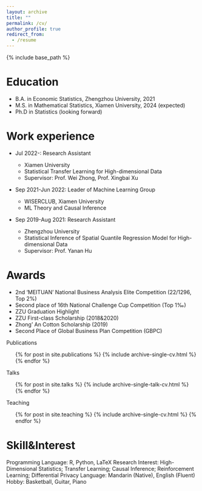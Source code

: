 ```yaml
---
layout: archive
title: ""
permalink: /cv/
author_profile: true
redirect_from:
  - /resume
---
```


{% include base_path %}

Education
======
* B.A. in Economic Statistics, Zhengzhou University, 2021
* M.S. in Mathematical Statistics, Xiamen University, 2024 (expected)
* Ph.D in Statistics (looking forward)

Work experience
======
* Jul 2022-: Research Assistant
  * Xiamen University
  * Statistical Transfer Learning for High-dimensional Data
  * Supervisor: Prof. Wei Zhong, Prof. Xingbai Xu
 
* Sep 2021-Jun 2022: Leader of Machine Learning Group
  * WISERCLUB, Xiamen University
  * ML Theory and Causal Inference

* Sep 2019-Aug 2021: Research Assistant
  * Zhengzhou University
  * Statistical Inference of Spatial Quantile Regression Model for High-dimensional Data
  * Supervisor: Prof. Yanan Hu
  
Awards
======
* 2nd ‘MEITUAN’ National Business Analysis Elite Competition (22/1296, Top 2%)
* Second place of 16th National Challenge Cup Competition (Top 1‰)
* ZZU Graduation Highlight
* ZZU First-class Scholarship (2018&2020)
* Zhong’ An Cotton Scholarship (2019)
* Second Place of Global Business Plan Competition (GBPC)

Publications
  <ul>{% for post in site.publications %}
    {% include archive-single-cv.html %}
  {% endfor %}</ul>
  
Talks
  <ul>{% for post in site.talks %}
    {% include archive-single-talk-cv.html %}
  {% endfor %}</ul>
  
Teaching
  <ul>{% for post in site.teaching %}
    {% include archive-single-cv.html %}
  {% endfor %}</ul>

Skill&Interest
======
Programming Language: R, Python, LaTeX
Research Interest: High-Dimensional Statistics; Transfer Learning; Causal Inference; Reinforcement Learning; Differential Privacy
Language: Mandarin (Native), English (Fluent)
Hobby: Basketball, Guitar, Piano
